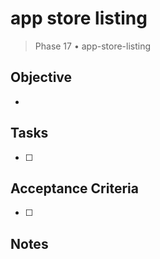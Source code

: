 # app store listing

> Phase 17 • app-store-listing

## Objective
- 

## Tasks
- [ ] 

## Acceptance Criteria
- [ ] 

## Notes

